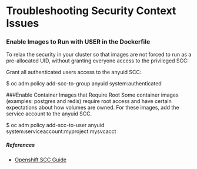 
# Troubleshooting Security Context Issues


### Enable Images to Run with USER in the Dockerfile
To relax the security in your cluster so that images are not forced to run as a pre-allocated UID, without granting everyone access to the privileged SCC:

Grant all authenticated users access to the anyuid SCC:

$ oc adm policy add-scc-to-group anyuid system:authenticated

###Enable Container Images that Require Root
Some container images (examples: postgres and redis) require root access and have certain expectations about how volumes are owned. For these images, add the service account to the anyuid SCC.



$ oc adm policy add-scc-to-user anyuid system:serviceaccount:myproject:mysvcacct


##### References

  * [Openshift SCC Guide](https://docs.openshift.com/container-platform/3.9/admin_guide/manage_scc.html#enable-images-to-run-with-user-in-the-dockerfile) 
